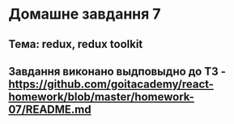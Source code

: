 # Домашне завдання 7

## Тема: redux, redux toolkit

## Завдання виконано выдповыдно до ТЗ - https://github.com/goitacademy/react-homework/blob/master/homework-07/README.md
